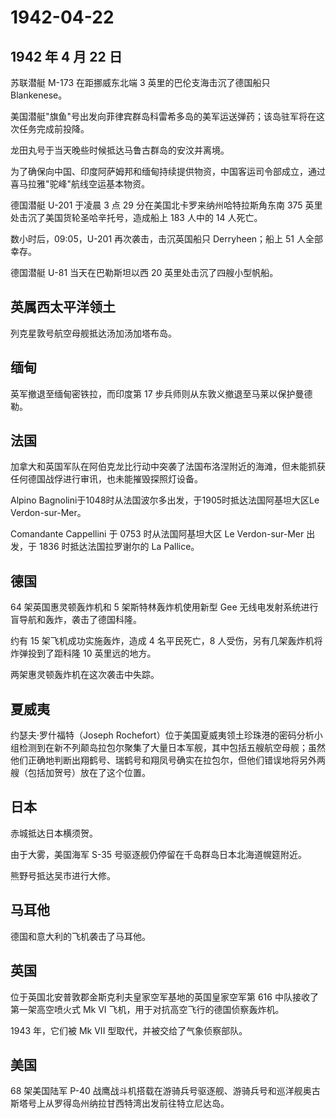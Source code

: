 # 1942-04-22

## 1942 年 4 月 22 日

苏联潜艇 M-173 在距挪威东北端 3 英里的巴伦支海击沉了德国船只
Blankenese。

美国潜艇"旗鱼"号出发向菲律宾群岛科雷希多岛的美军运送弹药；该岛驻军将在这次任务完成前投降。

龙田丸号于当天晚些时候抵达马鲁古群岛的安汶并离境。

为了确保向中国、印度阿萨姆邦和缅甸持续提供物资，中国客运司令部成立，通过喜马拉雅"驼峰"航线空运基本物资。

德国潜艇 U-201 于凌晨 3 点 29 分在美国北卡罗来纳州哈特拉斯角东南 375
英里处击沉了美国货轮圣哈辛托号，造成船上 183 人中的 14 人死亡。

数小时后，09:05，U-201 再次袭击，击沉英国船只 Derryheen；船上 51
人全部幸存。

德国潜艇 U-81 当天在巴勒斯坦以西 20 英里处击沉了四艘小型帆船。

## 英属西太平洋领土

列克星敦号航空母舰抵达汤加汤加塔布岛。

## 缅甸

英军撤退至缅甸密铁拉，而印度第 17
步兵师则从东敦义撤退至马莱以保护曼德勒。

## 法国

加拿大和英国军队在阿伯克龙比行动中突袭了法国布洛涅附近的海滩，但未能抓获任何德国战俘进行审讯，也未能摧毁探照灯设备。

Alpino Bagnolini于1048时从法国波尔多出发，于1905时抵达法国阿基坦大区Le
Verdon-sur-Mer。

Comandante Cappellini 于 0753 时从法国阿基坦大区 Le Verdon-sur-Mer
出发，于 1836 时抵达法国拉罗谢尔的 La Pallice。

## 德国

64 架英国惠灵顿轰炸机和 5 架斯特林轰炸机使用新型 Gee
无线电发射系统进行盲导航和轰炸，袭击了德国科隆。

约有 15 架飞机成功实施轰炸，造成 4 名平民死亡，8
人受伤，另有几架轰炸机将炸弹投到了距科隆 10 英里远的地方。

两架惠灵顿轰炸机在这次袭击中失踪。

## 夏威夷

约瑟夫·罗什福特（Joseph
Rochefort）位于美国夏威夷领土珍珠港的密码分析小组检测到在新不列颠岛拉包尔聚集了大量日本军舰，其中包括五艘航空母舰；虽然他们正确地判断出翔鹤号、瑞鹤号和翔凤号确实在拉包尔，但他们错误地将另外两艘（包括加贺号）放在了这个位置。

## 日本

赤城抵达日本横须贺。

由于大雾，美国海军 S-35 号驱逐舰仍停留在千岛群岛日本北海道幌筵附近。

熊野号抵达吴市进行大修。

## 马耳他

德国和意大利的飞机袭击了马耳他。

## 英国

位于英国北安普敦郡金斯克利夫皇家空军基地的英国皇家空军第 616
中队接收了第一架高空喷火式 Mk VI
飞机，用于对抗高空飞行的德国侦察轰炸机。

1943 年，它们被 Mk VII 型取代，并被交给了气象侦察部队。

## 美国

68 架美国陆军 P-40
战鹰战斗机搭载在游骑兵号驱逐舰、游骑兵号和巡洋舰奥古斯塔号上从罗得岛州纳拉甘西特湾出发前往特立尼达岛。

